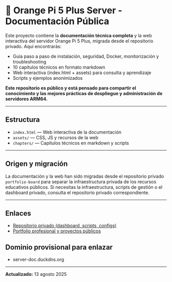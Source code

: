 # 📘 Orange Pi 5 Plus Server - Documentación Pública

Este proyecto contiene la **documentación técnica completa** y la web interactiva del servidor Orange Pi 5 Plus, migrada desde el repositorio privado. Aquí encontrarás:

- Guía paso a paso de instalación, seguridad, Docker, monitorización y troubleshooting
- 10 capítulos técnicos en formato markdown
- Web interactiva (index.html + assets) para consulta y aprendizaje
- Scripts y ejemplos anonimizados

**Este repositorio es público y está pensado para compartir el conocimiento y las mejores prácticas de despliegue y administración de servidores ARM64.**

---

## Estructura

- `index.html` — Web interactiva de la documentación
- `assets/` — CSS, JS y recursos de la web
- `chapters/` — Capítulos técnicos en markdown y scripts

---

## Origen y migración

La documentación y la web han sido migradas desde el repositorio privado `portfolio-board` para separar la infraestructura privada de los recursos educativos públicos. Si necesitas la infraestructura, scripts de gestión o el dashboard privado, consulta el repositorio privado correspondiente.

---

## Enlaces

- [Repositorio privado (dashboard, scripts, configs)](enlace-privado)
- [Portfolio profesional y proyectos públicos](../)


## Dominio provisional para enlazar
 - server-doc.duckdns.org
---

**Actualizado:** 13 agosto 2025
